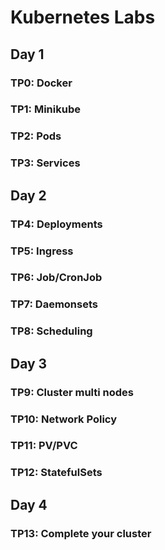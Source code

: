 # Kubernetes Labs

## Day 1
### TP0: Docker
### TP1: Minikube
### TP2: Pods
### TP3: Services

## Day 2
### TP4: Deployments
### TP5: Ingress
### TP6: Job/CronJob
### TP7: Daemonsets
### TP8: Scheduling

## Day 3
### TP9: Cluster multi nodes
### TP10: Network Policy
### TP11: PV/PVC
### TP12: StatefulSets

## Day 4
### TP13: Complete your cluster

 
